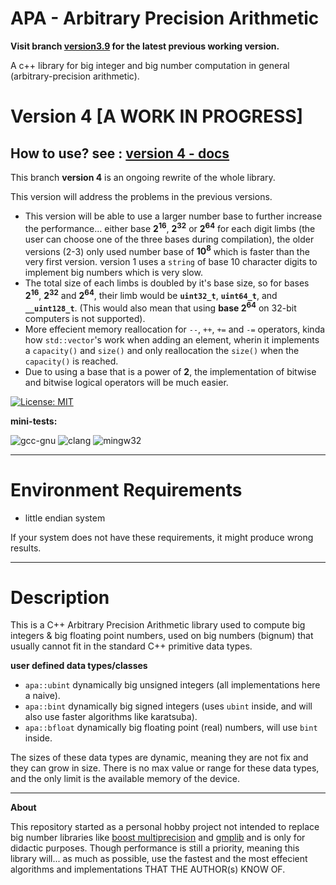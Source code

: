 # APA - Arbitrary Precision Arithmetic

**Visit branch [version3.9](https://github.com/mrdcvlsc/APA/tree/version_3.9) for the latest previous working version.**

A c++ library for big integer and big number computation in general (arbitrary-precision arithmetic).

# Version 4 [A WORK IN PROGRESS]

## How to use? see : [version 4 - docs](docs-how-to-use.md)

This branch **version 4** is an ongoing rewrite of the whole library.

This version will address the problems in the previous versions.

- This version will be able to use a larger number base to further increase the performance... either base **2<sup>16</sup>**, **2<sup>32</sup>** or **2<sup>64</sup>** for each digit limbs (the user can choose one of the three bases during compilation), the older versions (2-3) only used number base of **10<sup>8</sup>** which is faster than the very first version. version 1 uses a ```string``` of base 10 character digits to implement big numbers which is very slow.
- The total size of each limbs is doubled by it's base size, so for bases **2<sup>16</sup>**, **2<sup>32</sup>** and **2<sup>64</sup>**, their limb would be **```uint32_t```**, **```uint64_t```**, and **```__uint128_t```**. (This would also mean that using **base 2<sup>64</sup>** on 32-bit computers is not supported).
- More effecient memory reallocation for ```--```, ```++```, ```+=``` and ```-=``` operators, kinda how ```std::vector```'s work when adding an element, wherin it implements a ```capacity()``` and ```size()``` and only reallocation the ```size()``` when the ```capacity()``` is reached.
- Due to using a base that is a power of **2**, the implementation of bitwise and bitwise logical operators will be much easier.

<!-- ![build](https://github.com/mrdcvlsc/uint320/actions/workflows/build.yml/badge.svg) -->
[![License: MIT](https://img.shields.io/badge/License-MIT-green.svg)](https://opensource.org/licenses/MIT)

**mini-tests:**

![gcc-gnu](https://github.com/mrdcvlsc/APA/actions/workflows/gcc-gnu.yml/badge.svg)
![clang](https://github.com/mrdcvlsc/APA/actions/workflows/clang.yml/badge.svg)
![mingw32](https://github.com/mrdcvlsc/APA/actions/workflows/mingw64.yml/badge.svg)

-----

# Environment Requirements
- little endian system

If your system does not have these requirements, it might produce wrong results.

-----

# Description

This is a C++ Arbitrary Precision Arithmetic library used to compute big integers & big floating point numbers, used on big numbers (bignum) that usually cannot fit in the standard C++ primitive data types.

**user defined data types/classes**

- ```apa::ubint``` dynamically big unsigned integers (all implementations here a naive).
- ```apa::bint``` dynamically big signed integers (uses ```ubint``` inside, and will also use faster algorithms like karatsuba).
- ```apa::bfloat``` dynamically big floating point (real) numbers, will use ```bint``` inside.

The sizes of these data types are dynamic, meaning they are not fix and they can grow in size. There is no max value or range for these data types, and the only limit is the available memory of the device.

-----

**About**

This repository started as a personal hobby project not intended to replace big number libraries like [boost multiprecision](https://www.boost.org/doc/libs/1_72_0/libs/multiprecision/doc/html/index.html) and [gmplib](https://gmplib.org/) and is only for didactic purposes. Though performance is still a priority, meaning this library will... as much as possible, use the fastest and the most effecient algorithms and implementations THAT THE AUTHOR(s) KNOW OF.
